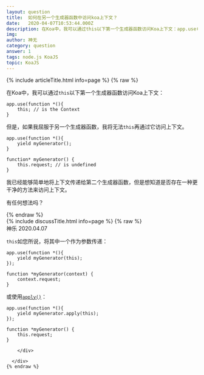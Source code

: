 ```yaml
---
layout: question
title:  如何在另一个生成器函数中访问koa上下文？
date:   2020-04-07T10:53:44.000Z
description: 在Koa中，我可以通过this以下第一个生成器函数访问Koa上下文：app.use(function \*(){    this; // is the...
img: 
author: 神无
category: question
answer: 1
tags: node.js KoaJS
topic: KoaJS
---
```

<div class="article-root">
  <div class="article">
    {% include articleTitle.html info=page %}
    {% raw %}
    <div class="article-content"><p><font style="vertical-align: inherit;"><font style="vertical-align: inherit;">在Koa中，我可以通过</font></font><code>this</code><font style="vertical-align: inherit;"><font style="vertical-align: inherit;">以下</font><font style="vertical-align: inherit;">第一个生成器函数访问Koa上下文</font><font style="vertical-align: inherit;">：</font></font></p>

<pre><code>app.use(function *(){<font></font>
    this; // is the Context<font></font>
}<font></font>
</code></pre>

<p><font style="vertical-align: inherit;"><font style="vertical-align: inherit;">但是，如果我屈服于另一个生成器函数，我将无法</font></font><code>this</code><font style="vertical-align: inherit;"><font style="vertical-align: inherit;">再</font><font style="vertical-align: inherit;">通过它访问上下文</font><font style="vertical-align: inherit;">。</font></font></p>

<pre><code>app.use(function *(){<font></font>
    yield myGenerator();<font></font>
}<font></font>
<font></font>
function* myGenerator() {<font></font>
    this.request; // is undefined<font></font>
}<font></font>
</code></pre>

<p><font style="vertical-align: inherit;"><font style="vertical-align: inherit;">我已经能够简单地将上下文传递给第二个生成器函数，但是想知道是否存在一种更干净的方法来访问上下文。</font></font></p>

<p><font style="vertical-align: inherit;"><font style="vertical-align: inherit;">有任何想法吗？</font></font></p></div>
    {% endraw %}
  </div>

  <div class="discuss-wrapper">
    {% include discussTitle.html info=page %}
    {% raw %}
    <div class="discuss-item">
        <div class="discuss-parent">
          <div class="discuss-meta">
            <span class="discuss-user">神乐</span>
            <span class="discuss-time">2020.04.07</span>
          </div>
          <div class="discuss-comment"><p><font style="vertical-align: inherit;"></font><code>this</code><font style="vertical-align: inherit;"><font style="vertical-align: inherit;">如您所说，将其中一个作为参数</font><font style="vertical-align: inherit;">传递</font><font style="vertical-align: inherit;">：</font></font></p>

<pre><code>app.use(function *(){<font></font>
    yield myGenerator(this);<font></font>
});<font></font>
<font></font>
function *myGenerator(context) {<font></font>
    context.request;<font></font>
}<font></font>
</code></pre>

<p><font style="vertical-align: inherit;"><font style="vertical-align: inherit;">或使用</font></font><a href="https://developer.mozilla.org/en-US/docs/Web/JavaScript/Reference/Global_Objects/Function/apply"><code>apply()</code></a><font style="vertical-align: inherit;"><font style="vertical-align: inherit;">：</font></font></p>

<pre><code>app.use(function *(){<font></font>
    yield myGenerator.apply(this);<font></font>
});<font></font>
<font></font>
function *myGenerator() {<font></font>
    this.request;<font></font>
}<font></font>
</code></pre></div>
        </div>
        
      </div>
    {% endraw %}
  </div>
<div>
